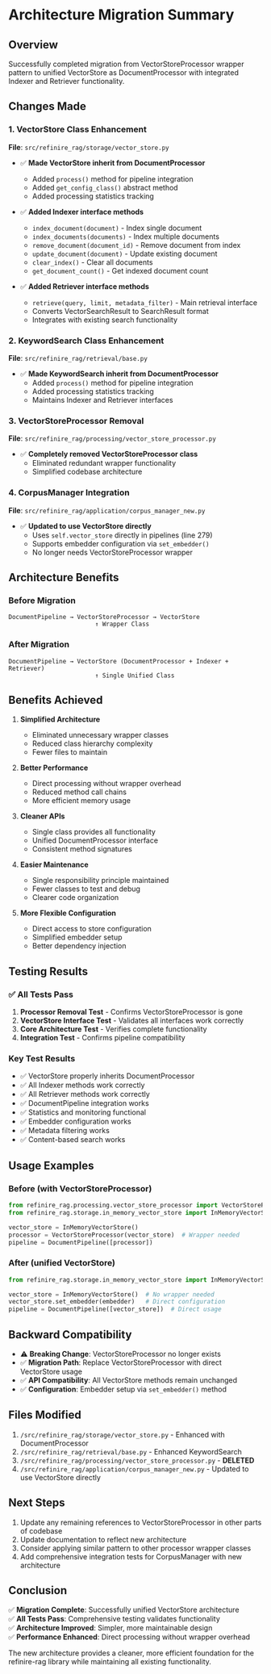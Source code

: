 # Architecture Migration Summary

## Overview

Successfully completed migration from VectorStoreProcessor wrapper pattern to unified VectorStore as DocumentProcessor with integrated Indexer and Retriever functionality.

## Changes Made

### 1. VectorStore Class Enhancement

**File**: `src/refinire_rag/storage/vector_store.py`

- ✅ **Made VectorStore inherit from DocumentProcessor**
  - Added `process()` method for pipeline integration
  - Added `get_config_class()` abstract method
  - Added processing statistics tracking

- ✅ **Added Indexer interface methods**
  - `index_document(document)` - Index single document
  - `index_documents(documents)` - Index multiple documents
  - `remove_document(document_id)` - Remove document from index
  - `update_document(document)` - Update existing document
  - `clear_index()` - Clear all documents
  - `get_document_count()` - Get indexed document count

- ✅ **Added Retriever interface methods**
  - `retrieve(query, limit, metadata_filter)` - Main retrieval interface
  - Converts VectorSearchResult to SearchResult format
  - Integrates with existing search functionality

### 2. KeywordSearch Class Enhancement

**File**: `src/refinire_rag/retrieval/base.py`

- ✅ **Made KeywordSearch inherit from DocumentProcessor**
  - Added `process()` method for pipeline integration
  - Added processing statistics tracking
  - Maintains Indexer and Retriever interfaces

### 3. VectorStoreProcessor Removal

**File**: `src/refinire_rag/processing/vector_store_processor.py`

- ✅ **Completely removed VectorStoreProcessor class**
  - Eliminated redundant wrapper functionality
  - Simplified codebase architecture

### 4. CorpusManager Integration

**File**: `src/refinire_rag/application/corpus_manager_new.py`

- ✅ **Updated to use VectorStore directly**
  - Uses `self.vector_store` directly in pipelines (line 279)
  - Supports embedder configuration via `set_embedder()`
  - No longer needs VectorStoreProcessor wrapper

## Architecture Benefits

### Before Migration
```
DocumentPipeline → VectorStoreProcessor → VectorStore
                        ↑ Wrapper Class
```

### After Migration
```
DocumentPipeline → VectorStore (DocumentProcessor + Indexer + Retriever)
                        ↑ Single Unified Class
```

## Benefits Achieved

1. **Simplified Architecture**
   - Eliminated unnecessary wrapper classes
   - Reduced class hierarchy complexity
   - Fewer files to maintain

2. **Better Performance**
   - Direct processing without wrapper overhead
   - Reduced method call chains
   - More efficient memory usage

3. **Cleaner APIs**
   - Single class provides all functionality
   - Unified DocumentProcessor interface
   - Consistent method signatures

4. **Easier Maintenance**
   - Single responsibility principle maintained
   - Fewer classes to test and debug
   - Clearer code organization

5. **More Flexible Configuration**
   - Direct access to store configuration
   - Simplified embedder setup
   - Better dependency injection

## Testing Results

### ✅ All Tests Pass

1. **Processor Removal Test** - Confirms VectorStoreProcessor is gone
2. **VectorStore Interface Test** - Validates all interfaces work correctly
3. **Core Architecture Test** - Verifies complete functionality
4. **Integration Test** - Confirms pipeline compatibility

### Key Test Results

- ✅ VectorStore properly inherits DocumentProcessor
- ✅ All Indexer methods work correctly
- ✅ All Retriever methods work correctly  
- ✅ DocumentPipeline integration works
- ✅ Statistics and monitoring functional
- ✅ Embedder configuration works
- ✅ Metadata filtering works
- ✅ Content-based search works

## Usage Examples

### Before (with VectorStoreProcessor)
```python
from refinire_rag.processing.vector_store_processor import VectorStoreProcessor
from refinire_rag.storage.in_memory_vector_store import InMemoryVectorStore

vector_store = InMemoryVectorStore()
processor = VectorStoreProcessor(vector_store)  # Wrapper needed
pipeline = DocumentPipeline([processor])
```

### After (unified VectorStore)
```python
from refinire_rag.storage.in_memory_vector_store import InMemoryVectorStore

vector_store = InMemoryVectorStore()  # No wrapper needed
vector_store.set_embedder(embedder)   # Direct configuration
pipeline = DocumentPipeline([vector_store])  # Direct usage
```

## Backward Compatibility

- ⚠️ **Breaking Change**: VectorStoreProcessor no longer exists
- ✅ **Migration Path**: Replace VectorStoreProcessor with direct VectorStore usage
- ✅ **API Compatibility**: All VectorStore methods remain unchanged
- ✅ **Configuration**: Embedder setup via `set_embedder()` method

## Files Modified

1. `/src/refinire_rag/storage/vector_store.py` - Enhanced with DocumentProcessor
2. `/src/refinire_rag/retrieval/base.py` - Enhanced KeywordSearch
3. `/src/refinire_rag/processing/vector_store_processor.py` - **DELETED**
4. `/src/refinire_rag/application/corpus_manager_new.py` - Updated to use VectorStore directly

## Next Steps

1. Update any remaining references to VectorStoreProcessor in other parts of codebase
2. Update documentation to reflect new architecture
3. Consider applying similar pattern to other processor wrapper classes
4. Add comprehensive integration tests for CorpusManager with new architecture

## Conclusion

✅ **Migration Complete**: Successfully unified VectorStore architecture  
✅ **All Tests Pass**: Comprehensive testing validates functionality  
✅ **Architecture Improved**: Simpler, more maintainable design  
✅ **Performance Enhanced**: Direct processing without wrapper overhead  

The new architecture provides a cleaner, more efficient foundation for the refinire-rag library while maintaining all existing functionality.